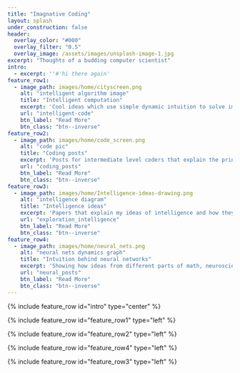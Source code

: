 ```yaml
---
title: "Imagnative Coding"
layout: splash
under_construction: false
header:
  overlay_color: "#000"
  overlay_filter: "0.5"
  overlay_image: /assets/images/unsplash-image-1.jpg
excerpt: "Thoughts of a budding computer scientist"
intro:
  - excerpt: ''#'hi there again'
feature_row1:
  - image_path: images/home/cityscreen.png
    alt: "intelligent algorithm image"
    title: "Intelligent computation"
    excerpt: 'Cool ideas which use simple dynamic intuition to solve important problems.'
    url: "intelligent-code"
    btn_label: "Read More"
    btn_class: "btn--inverse"
feature_row2:
  - image_path: images/home/code_screen.png
    alt: "code pic"
    title: "Coding posts"
    excerpt: 'Posts for intermediate level coders that explain the principles of code, and how to work with complex problems.'
    url: "coding_posts"
    btn_label: "Read More"
    btn_class: "btn--inverse"
feature_row3:
  - image_path: images/home/Intelligence-ideas-drawing.png
    alt: "intelligence diagram"
    title: "Intelligence ideas"
    excerpt: 'Papers that explain my ideas of intelligence and how they can be implemented. For a more advanced audience interested in AI.'
    url: "exploration_intelligence"
    btn_label: "Read More"
    btn_class: "btn--inverse"
feature_row4:
  - image_path: images/home/neural_nets.png
    alt: "neural nets dynamics graph"
    title: "Intuition behind neural networks"
    excerpt: 'Showing how ideas from different parts of math, neuroscience, phycology, philosophy, and computer science come together to form the ideas behind neural networks. Theory and implementations.'
    url: "neural_posts"
    btn_label: "Read More"
    btn_class: "btn--inverse"
---
```


{% include feature_row id="intro" type="center" %}

{% include feature_row id="feature_row1" type="left" %}

{% include feature_row id="feature_row2" type="left" %}

{% include feature_row id="feature_row4" type="left" %}

{% include feature_row id="feature_row3" type="left" %}

